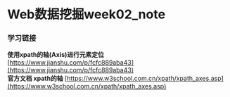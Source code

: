 # Web数据挖掘week02_note
### 学习链接
**使用xpath的轴(Axis)进行元素定位** [https://www.jianshu.com/p/fcfc889aba43](https://www.jianshu.com/p/fcfc889aba43)  
**官方文档 xpath的轴** [https://www.w3school.com.cn/xpath/xpath_axes.asp](https://www.w3school.com.cn/xpath/xpath_axes.asp)
